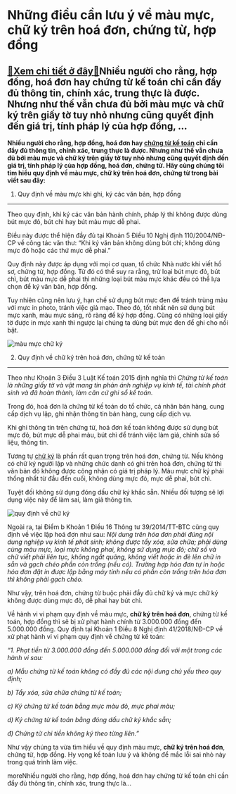 Những điều cần lưu ý về màu mực, chữ ký trên hoá đơn, chứng từ, hợp đồng
========================================================================

[:gift:Xem chi tiết ở đây:gift:](https://hddtvn.com/nhung-dieu-can-luu-y-ve-mau-muc-chu-ky-tren-hoa-don-chung-tu-hop-dong/)Nhiều người cho rằng, hợp đồng, hoá đơn hay chứng từ kế toán chỉ cần đẩy đủ thông tin, chính xác, trung thực là được. Nhưng như thế vẫn chưa đủ bởi màu mực và chữ ký trên giấy tờ tuy nhỏ nhưng cũng quyết định đến giá trị, tính pháp lý của hợp đồng, …
----------------------------------------------------------------------------------------------------------------------------------------------------------------------------------------------------------------------------------------------------------

**Nhiều người cho rằng, hợp đồng, hoá đơn hay [chứng từ kế toán](#) chỉ cần đẩy đủ thông tin, chính xác, trung thực là được. Nhưng như thế vẫn chưa đủ bởi màu mực và chữ ký trên giấy tờ tuy nhỏ nhưng cũng quyết định đến giá trị, tính pháp lý của hợp đồng, hoá đơn, chứng từ. Hãy cùng chúng tôi tìm hiểu quy định về màu mực, chữ ký trên hoá đơn, chứng từ trong bài viết sau đây:**


1. Quy định về màu mực khi ghi, ký các văn bản, hợp đồng
--------------------------------------------------------


Theo quy định, khi ký các văn bản hành chính, pháp lý thì không được dùng bút mực đỏ, bút chì hay bút màu mực dễ phai.


Điều này được thể hiện đầy đủ tại Khoản 5 Điều 10 Nghị định 110/2004/NĐ-CP về công tác văn thư: “Khi ký văn bản không dùng bút chì; không dùng mực đỏ hoặc các thứ mực dễ phai.”


Quy định này được áp dụng với mọi cơ quan, tổ chức Nhà nước khi viết hồ sơ, chứng từ, hợp đồng. Từ đó có thể suy ra rằng, trừ loại bút mực đỏ, bút chì, bút màu mực dễ phai thì những loại bút màu mực khác đều có thể lựa chọn để ký văn bản, hợp đồng.


Tuy nhiên cũng nên lưu ý, hạn chế sử dụng bút mực đen để tránh trùng màu với mực in photo, tránh việc giả mạo. Theo đó, tốt nhất nên sử dụng bút mực xanh, màu mực sáng, rõ ràng để ký hợp đồng. Cũng có những loại giấy tờ được in mực xanh thì ngược lại chúng ta dùng bút mực đen để ghi cho nổi bật.


![màu mực chữ ký](https://hddtvn.com/wp-content/uploads/2021/01/obtener-una-buena-capacitación.jpg)


2. Quy định về chữ ký trên hoá đơn, chứng từ kế toán
----------------------------------------------------


Theo như Khoản 3 Điều 3 Luật Kế toán 2015 định nghĩa thì *Chứng từ kế toán là những giấy tờ và vật mang tin phản ánh nghiệp vụ kinh tế, tài chính phát sinh và đã hoàn thành, làm căn cứ ghi sổ kế toán.*


Trong đó, hoá đơn là chứng từ kế toán do tổ chức, cá nhân bán hàng, cung cấp dịch vụ lập, ghi nhận thông tin bán hàng, cung cấp dịch vụ.


Khi ghi thông tin trên chứng từ, hoá đơn kế toán không được sử dụng bút mực đỏ, bút mực dễ phai màu, bút chì để tránh việc làm giả, chỉnh sửa số liệu, thông tin.


Tương tự [chữ ký](#) là phần rất quan trọng trên hoá đơn, chứng từ. Nếu không có chữ ký người lập và những chức danh có ghi trên hoá đơn, chứng từ thì văn bản đó không được công nhận có giá trị pháp lý. Màu mực chữ ký phải thống nhất từ đầu đến cuối, không dùng mực đỏ, mực dễ phai, bút chì.


Tuyệt đối không sử dụng đóng dấu chữ ký khắc sẵn. Nhiều đối tượng sẽ lợi dụng việc này để làm sai, làm giả thông tin.


![quy định về chữ ký](https://hddtvn.com/wp-content/uploads/2021/01/female-male-business-partners-signing-contract_1163-5366-1906.jpg)


Ngoài ra, tại Điểm b Khoản 1 Điều 16 Thông tư 39/2014/TT-BTC cũng quy định về việc lập hoá đơn như sau: *Nội dung trên hóa đơn phải đúng nội dung nghiệp vụ kinh tế phát sinh; không được tẩy xóa, sửa chữa; phải dùng cùng màu mực, loại mực không phai, không sử dụng mực đỏ; chữ số và chữ viết phải liên tục, không ngắt quãng, không viết hoặc in đè lên chữ in sẵn và gạch chéo phần còn trống (nếu có). Trường hợp hóa đơn tự in hoặc hóa đơn đặt in được lập bằng máy tính nếu có phần còn trống trên hóa đơn thì không phải gạch chéo.*


Như vậy, trên hoá đơn, chứng từ buộc phải đầy đủ chữ ký và mực chữ ký không được dùng mực đỏ, dễ phai hay bút chì.


Về hành vi vi phạm quy định về màu mực, **chữ ký trên hoá đơn**, chứng từ kế toán, hợp đồng thì sẽ bị xử phạt hành chính từ 3.000.000 đồng đến 5.000.000 đồng. Quy định tại Khoản 1 Điều 8 Nghị định 41/2018/NĐ-CP về xử phạt hành vi vi phạm quy định về chứng từ kế toán:


*“1. Phạt tiền từ 3.000.000 đồng đến 5.000.000 đồng đối với một trong các hành vi sau:*


*a) Mẫu chứng từ kế toán không có đầy đủ các nội dung chủ yếu theo quy định;*


*b) Tẩy xóa, sửa chữa chứng từ kế toán;*


*c) Ký chứng từ kế toán bằng mực màu đỏ, mực phai màu;*


*d) Ký chứng từ kế toán bằng đóng dấu chữ ký khắc sẵn;*


*đ) Chứng từ chi tiền không ký theo từng liên.”*


Như vậy chúng ta vừa tìm hiểu về quy định màu mực, **chữ ký trên hoá đơn**, chứng từ, hợp đồng. Hy vọng kế toán lưu ý và không để mắc lỗi sai nhỏ này trong quá trình làm việc.



moreNhiều người cho rằng, hợp đồng, hoá đơn hay chứng từ kế toán chỉ cần đẩy đủ thông tin, chính xác, trung thực là…

